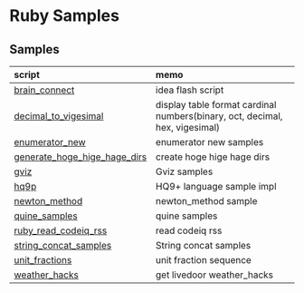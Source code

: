 # Ruby Samples
## Samples

|script|memo|
|:--|:--|
|[brain_connect](brain_connect)|idea flash script|
|[decimal_to_vigesimal](decimal_to_vigesimal)|display table format cardinal numbers(binary, oct, decimal, hex, vigesimal)|
|[enumerator_new](enumerator_new)|enumerator new samples|
|[generate_hoge_hige_hage_dirs](generate_hoge_hige_hage_dirs)|create hoge hige hage dirs|
|[gviz](gviz)|Gviz samples|
|[hq9p](hq9p)|HQ9+ language sample impl|
|[newton_method](newton_method)|newton_method sample|
|[quine_samples](quine_samples)|quine samples|
|[ruby_read_codeiq_rss](ruby_read_codeiq_rss)|read codeiq rss|
|[string_concat_samples](string_concat_samples)|String concat samples|
|[unit_fractions](unit_fractions)|unit fraction sequence|
|[weather_hacks](weather_hacks)|get livedoor weather_hacks|
